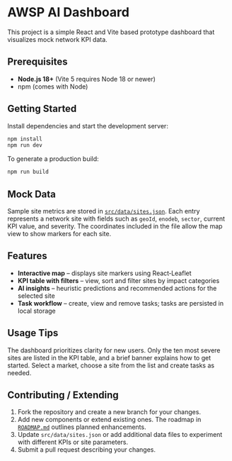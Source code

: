 # AWSP AI Dashboard

This project is a simple React and Vite based prototype dashboard that visualizes mock network KPI data.

## Prerequisites

- **Node.js 18+** (Vite 5 requires Node 18 or newer)
- npm (comes with Node)

## Getting Started

Install dependencies and start the development server:

```bash
npm install
npm run dev
```

To generate a production build:

```bash
npm run build
```

## Mock Data

Sample site metrics are stored in [`src/data/sites.json`](src/data/sites.json). Each entry represents a network site with fields such as `geoId`, `enodeb`, `sector`, current KPI value, and severity. The coordinates included in the file allow the map view to show markers for each site.

## Features

- **Interactive map** – displays site markers using React‑Leaflet
- **KPI table with filters** – view, sort and filter sites by impact categories
- **AI insights** – heuristic predictions and recommended actions for the selected site
- **Task workflow** – create, view and remove tasks; tasks are persisted in local storage

## Usage Tips

The dashboard prioritizes clarity for new users. Only the ten most severe sites
are listed in the KPI table, and a brief banner explains how to get started.
Select a market, choose a site from the list and create tasks as needed.

## Contributing / Extending

1. Fork the repository and create a new branch for your changes.
2. Add new components or extend existing ones. The roadmap in [`ROADMAP.md`](ROADMAP.md) outlines planned enhancements.
3. Update `src/data/sites.json` or add additional data files to experiment with different KPIs or site parameters.
4. Submit a pull request describing your changes.

